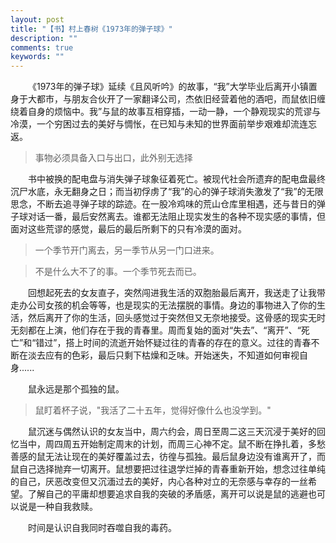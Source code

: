 ```yaml
---
layout: post
title: "【书】村上春树《1973年的弹子球》"
description: ""
comments: true
keywords: ""
---
```


&emsp;&emsp;《1973年的弹子球》延续《且风听吟》的故事，“我”大学毕业后离开小镇置身于大都市，与朋友合伙开了一家翻译公司，杰依旧经营着他的酒吧，而鼠依旧缠绕着自身的烦恼中。我”与鼠的故事互相穿插，一动一静，一个静观现实的荒谬与冷漠，一个穷困过去的美好与惆怅，在已知与未知的世界面前举步艰难却流连忘返。

> 事物必须具备入口与出口，此外别无选择

&emsp;&emsp;书中被换的配电盘与消失弹子球象征着死亡。被现代社会所遗弃的配电盘最终沉尸水底，永无翻身之日；而当初俘虏了“我”的心的弹子球消失激发了“我”的无限思念，不断去追寻弹子球的踪迹。在一股冷鸡味的荒山仓库里相遇，还与昔日的弹子球对话一番，最后安然离去。谁都无法阻止现实发生的各种不现实感的事情，但面对这些荒谬的感觉，最后的最后所剩下的只有冷漠的面对。

> 一个季节开门离去，另一季节从另一门口进来。

> 不是什么大不了的事。一个季节死去而已。

&emsp;&emsp;回想起死去的女友直子，突然闯进我生活的双胞胎最后离开，我送走了让我带走办公司女孩的机会等等，也是现实的无法摆脱的事情。身边的事物进入了你的生活，然后离开了你的生活，回头感觉过于突然但又无奈地接受。这骨感的现实无时无刻都在上演，他们存在于我的青春里。周而复始的面对“失去”、“离开”、“死亡”和“错过”，搭上时间的流逝开始怀疑过往的青春的存在的意义。过往的青春不断在淡去应有的色彩，最后只剩下枯燥和乏味。开始迷失，不知道如何审视自身......

&emsp;&emsp;鼠永远是那个孤独的鼠。

> 鼠盯着杯子说，"我活了二十五年，觉得好像什么也没学到。"

&emsp;&emsp;鼠沉迷与偶然认识的女友当中，周六约会，周日至周二这三天沉浸于美好的回忆当中，周四周五开始制定周末的计划，而周三心神不定。鼠不断在挣扎着，多愁善感的鼠无法让现在的美好覆盖过去，彷徨与孤独。最后鼠身边没有谁离开了，而鼠自己选择抛弃一切离开。鼠想要把过往退学烂掉的青春重新开始，想念过往单纯的自己，厌恶改变但又沉湎过去的美好，内心各种对立的无奈感与幸存的一丝希望。了解自己的平庸却想要追求自我的突破的矛盾感，离开可以说是鼠的逃避也可以说是一种自我救赎。

&emsp;&emsp;时间是认识自我同时吞噬自我的毒药。
